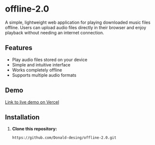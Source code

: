 # offline-2.0

A simple, lightweight web application for playing downloaded music files offline. Users can upload audio files directly in their browser and enjoy playback without needing an internet connection.

## Features

- Play audio files stored on your device
- Simple and intuitive interface
- Works completely offline
- Supports multiple audio formats

## Demo

[Link to live demo on Vercel](#) <!-- Replace `#` with your Vercel URL once deployed -->

## Installation

1. **Clone this repository:**
   ```bash
   https://github.com/Donald-desing/offline-2.0.git
   
